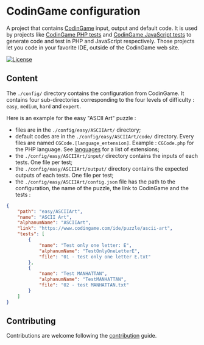 # CodinGame configuration

A project that contains [CodinGame](https://www.codingame.com/) input, output and default code.
It is used by projects like [CodinGame PHP tests](https://github.com/cyrilverloop/codingame-php-tests)
and [CodinGame JavaScript tests](https://github.com/cyrilverloop/codingame-js-tests)
to generate code and test in PHP and JavaScript respectively.
Those projects let you code in your favorite IDE, outside of the CodinGame web site.

[![License](https://img.shields.io/github/license/cyrilverloop/codingame-configuration)](https://github.com/cyrilverloop/codingame-configuration/blob/trunk/LICENSE)


## Content

The `./config/` directory contains the configuration from CodinGame.
It contains four sub-directories corresponding to the four levels of difficulty : `easy`, `medium`, `hard` and `expert`.

Here is an example for the easy "ASCII Art" puzzle :

* files are in the `./config/easy/ASCIIArt/` directory;
* default codes are in the `./config/easy/ASCIIArt/code/` directory.
Every files are named `CGCode.[language_entension]`.
Example : `CGCode.php` for the PHP language. See [languages](CONTRIBUTING.md#languages) for a list of extensions;
* the `./config/easy/ASCIIArt/input/` directory contains the inputs of each tests.
One file per test;
* the `./config/easy/ASCIIArt/output/` directory contains the expected outputs of each tests.
One file per test;
* the `./config/easy/ASCIIArt/config.json` file has the path to the configuration, the name of the puzzle, the link to CodinGame and the tests :

```json
{
    "path": "easy/ASCIIArt",
    "name": "ASCII Art",
    "alphanumName": "ASCIIArt",
    "link": "https://www.codingame.com/ide/puzzle/ascii-art",
    "tests": [
        {
            "name": "Test only one letter: E",
            "alphanumName": "TestOnlyOneLetterE",
            "file": "01 - test only one letter E.txt"
        },
        {
            "name": "Test MANHATTAN",
            "alphanumName": "TestMANHATTAN",
            "file": "02 - test MANHATTAN.txt"
        }
    ]
}
```


## Contributing

Contributions are welcome following the [contribution](CONTRIBUTING.md) guide.
